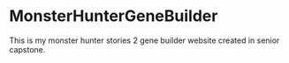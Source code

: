 # MonsterHunterGeneBuilder
This is my monster hunter stories 2 gene builder website created in senior capstone.
